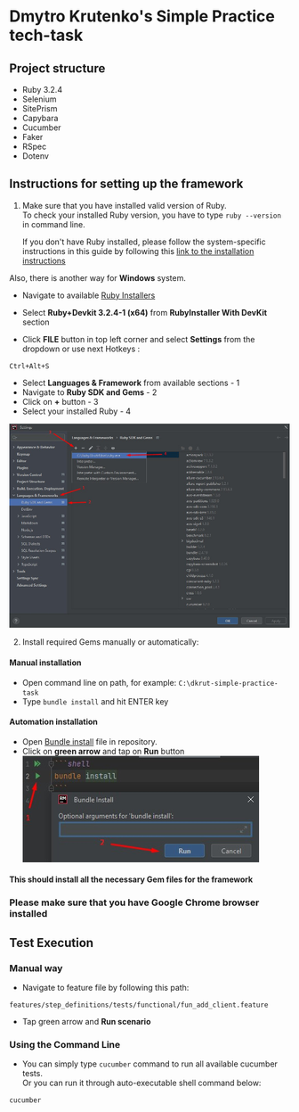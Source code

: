 # Dmytro Krutenko's Simple Practice tech-task

## Project structure

* Ruby 3.2.4
* Selenium
* SitePrism
* Capybara
* Cucumber
* Faker
* RSpec
* Dotenv

## Instructions for setting up the framework

1) Make sure that you have installed valid version of Ruby. \
   To check your installed Ruby version, you have to type `ruby --version` in command line.

   If you don't have Ruby installed, please follow the system-specific instructions in this guide by following
   this [link to the installation instructions](https://www.ruby-lang.org/en/documentation/installation/)

Also, there is another way for **Windows** system.

* Navigate to available [Ruby Installers](https://rubyinstaller.org/downloads/)
* Select  **Ruby+Devkit 3.2.4-1 (x64)** from **RubyInstaller With DevKit** section

* Click **FILE** button in top left corner and select **Settings**
  from the dropdown or use next Hotkeys :

```
Ctrl+Alt+S
```

* Select **Languages & Framework** from available sections - 1
* Navigate to **Ruby SDK and Gems** - 2
* Click on **+** button - 3
* Select your installed Ruby - 4

![SDK.jpg](images/SDK.jpg)

2) Install required Gems manually or automatically:

#### Manual installation

* Open command line on path, for example: `C:\dkrut-simple-practice-task`
* Type `bundle install` and hit ENTER key

#### Automation installation

* Open [Bundle install](bundle-install.md) file in repository.
* Click on **green arrow** and tap on **Run** button \
  ![bundler.jpg](images/bundler.jpg)

#### This should install all the necessary Gem files for the framework

### Please make sure that you have Google Chrome browser installed

## Test Execution

### Manual way

* Navigate to feature file by following this path:

```
features/step_definitions/tests/functional/fun_add_client.feature
```

* Tap green arrow and **Run scenario**

### Using the Command Line

* You can simply type `cucumber` command to run all available cucumber tests. \
  Or you can run it through auto-executable shell command below:

```shell
cucumber
```